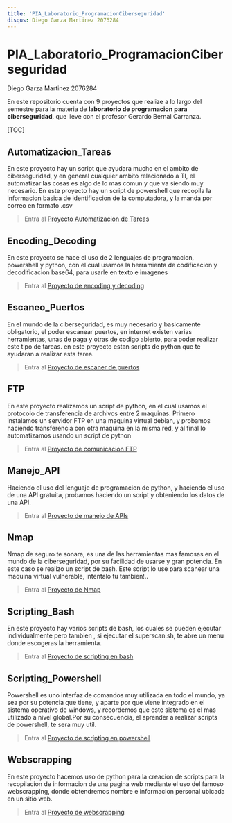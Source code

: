 ```yaml
---
title: 'PIA_Laboratorio_ProgramacionCiberseguridad'
disqus: Diego Garza Martinez 2076284
---
```


PIA_Laboratorio_ProgramacionCiberseguridad
===
 Diego Garza Martinez 2076284

En este repositorio cuenta con 9 proyectos que realize a lo largo del semestre para la materia de **laboratorio de programacion para ciberseguridad**, que lleve con el profesor Gerardo Bernal Carranza.


[TOC]

## Automatizacion_Tareas

En este proyecto hay un script que ayudara mucho en el ambito de ciberseguridad, y en general cualquier ambito relacionado a TI, el automatizar las cosas es algo de lo mas comun y que va siendo muy necesario. En este proyecto hay un script de powershell que recopila la informacion basica de identificacion de la computadora, y la manda por correo en formato .csv

>Entra al [Proyecto Automatizacion de Tareas](https://github.com/diegogrza/PIA_Laboratorio_ProgramacionCiberseguridad/tree/main/Automatizacion_Tareas)


Encoding_Decoding
---
En este proyecto se hace el uso de 2 lenguajes de programacion, powershell y python, con el cual usamos la herramienta de codificacion y decodificacion base64, para usarle en texto e imagenes

>Entra al [Proyecto de encoding y decoding](https://github.com/diegogrza/PIA_Laboratorio_ProgramacionCiberseguridad/tree/main/Encoding_Decoding)


Escaneo_Puertos
---
En el mundo de la ciberseguridad, es muy necesario y basicamente obligatorio, el poder escanear puertos, en internet existen varias herramientas, unas de paga y otras de codigo abierto, para poder realizar este tipo de tareas. en este proyecto estan scripts de python que te ayudaran a realizar esta tarea.

> Entra al [Proyecto de escaner de puertos](https://github.com/diegogrza/PIA_Laboratorio_ProgramacionCiberseguridad/tree/main/Escaneo_Puertos)

FTP
---
En este proyecto realizamos un script de python, en el cual usamos el protocolo de transferencia de archivos entre 2 maquinas. Primero instalamos un servidor FTP en una maquina virtual debian, y probamos haciendo transferencia con otra maquina en la misma red, y al final lo automatizamos usando un script de python

> Entra al [Proyecto de comunicacion FTP](https://github.com/diegogrza/PIA_Laboratorio_ProgramacionCiberseguridad/tree/main/FTP)

Manejo_API
---
Haciendo el uso del lenguaje de programacion de python, y haciendo el uso de una API gratuita, probamos haciendo un script y obteniendo los datos de una API.
> Entra al [Proyecto de manejo de APIs](https://github.com/diegogrza/PIA_Laboratorio_ProgramacionCiberseguridad/tree/main/Manejo_API)

Nmap
---
Nmap de seguro te sonara, es una de las herramientas mas famosas en el mundo de la ciberseguridad, por su facilidad de usarse y gran potencia. En este caso se realizo un script de bash. Este script lo use para scanear una maquina virtual vulnerable, intentalo tu tambien!..
> Entra al [Proyecto de Nmap](https://github.com/diegogrza/PIA_Laboratorio_ProgramacionCiberseguridad/tree/main/Nmap)

Scripting_Bash
---
En este proyecto hay varios scripts de bash, los cuales se pueden ejecutar individualmente pero tambien , si ejecutar el superscan.sh, te abre un menu donde escogeras la herramienta.
>Entra al [Proyecto de scripting en bash](https://github.com/diegogrza/PIA_Laboratorio_ProgramacionCiberseguridad/tree/main/Scripting_Bash)

Scripting_Powershell
---
Powershell es uno interfaz de comandos muy utilizada en todo el mundo, ya sea por su potencia que tiene, y aparte por que viene integrado en el sistema operativo de windows, y recordemos que este sistema es el mas utilizado a nivel global.Por su consecuencia, el aprender a realizar scripts de powershell, te sera muy util.
>Entra al [Proyecto de scripting en powershell](https://github.com/diegogrza/PIA_Laboratorio_ProgramacionCiberseguridad/tree/main/Scripting_Powershell)

Webscrapping
---
En este proyecto hacemos uso de python para la creacion de scripts para la recopilacion de informacion de una pagina web mediante el uso del famoso webscrapping, donde obtendremos nombre e informacion personal ubicada en un sitio web.

>Entra al [Proyecto de webscrapping](https://github.com/diegogrza/PIA_Laboratorio_ProgramacionCiberseguridad/tree/main/Webscrapping)
